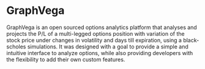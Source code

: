 # GraphVega
GraphVega is an open sourced options analytics platform that analyses and projects the P/L of a multi-legged options position with variation of the stock price under changes in volatility and days till expiration, using a black-scholes simulations. It was designed with a goal to provide a simple and intuitive interface to analyze options, while also providing developers with the flexibility to add their own custom features.
